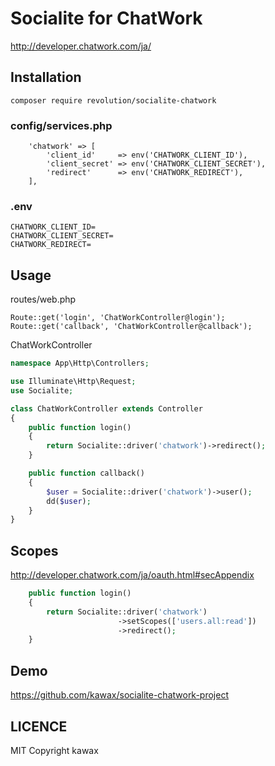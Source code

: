 # Socialite for ChatWork

http://developer.chatwork.com/ja/

## Installation
```
composer require revolution/socialite-chatwork
```

### config/services.php

```
    'chatwork' => [
        'client_id'     => env('CHATWORK_CLIENT_ID'),
        'client_secret' => env('CHATWORK_CLIENT_SECRET'),
        'redirect'      => env('CHATWORK_REDIRECT'),
    ],
```

### .env
```
CHATWORK_CLIENT_ID=
CHATWORK_CLIENT_SECRET=
CHATWORK_REDIRECT=
```

## Usage

routes/web.php
```
Route::get('login', 'ChatWorkController@login');
Route::get('callback', 'ChatWorkController@callback');
```

ChatWorkController

```php
namespace App\Http\Controllers;

use Illuminate\Http\Request;
use Socialite;

class ChatWorkController extends Controller
{
    public function login()
    {
        return Socialite::driver('chatwork')->redirect();
    }

    public function callback()
    {
        $user = Socialite::driver('chatwork')->user();
        dd($user);
    }
}

```

## Scopes

http://developer.chatwork.com/ja/oauth.html#secAppendix

```php
    public function login()
    {
        return Socialite::driver('chatwork')
                        ->setScopes(['users.all:read'])
                        ->redirect();
    }
```

## Demo
https://github.com/kawax/socialite-chatwork-project

## LICENCE
MIT
Copyright kawax
